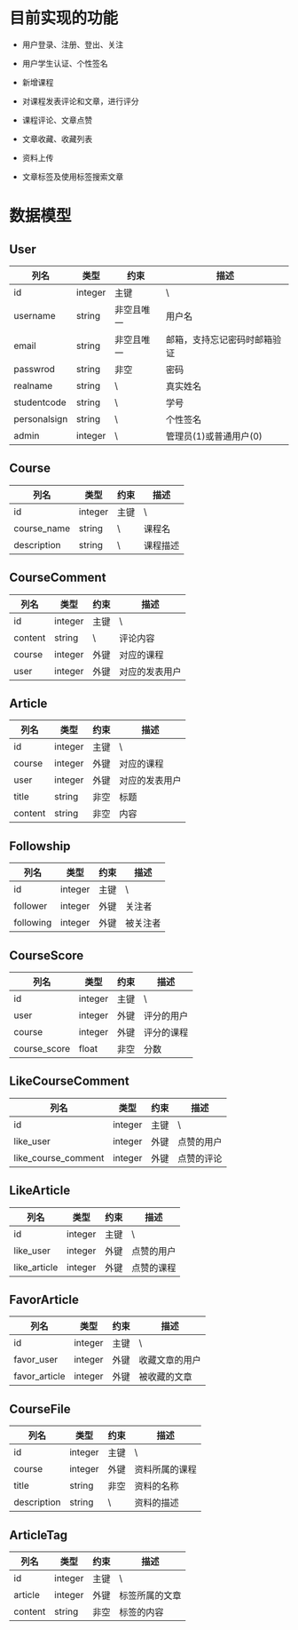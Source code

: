 # 目前实现的功能

- 用户登录、注册、登出、关注

- 用户学生认证、个性签名

- 新增课程

- 对课程发表评论和文章，进行评分

- 课程评论、文章点赞

- 文章收藏、收藏列表

- 资料上传

- 文章标签及使用标签搜索文章

# 数据模型

## User

|列名|类型| 约束    | 描述            |
|-|-|-------|---------------|
|id|integer| 主键    | \             |
|username|string| 非空且唯一 | 用户名           |
|email|string| 非空且唯一 | 邮箱，支持忘记密码时邮箱验证 |
|passwrod|string| 非空    | 密码            |
|realname|string|\ | 真实姓名|
|studentcode|string|\ |学号|
|personalsign|string|\ |个性签名|
|admin|integer|\ |管理员(1)或普通用户(0)|

## Course

|列名|类型| 约束 | 描述 |
|-|-|----|---|
|id|integer| 主键 | \ |
|course_name|string| \  |课程名|
|description|string| \  |课程描述 |

## CourseComment

|列名|类型| 约束 | 描述   |
|-|-|----|------|
|id|integer| 主键 | \    |
|content|string| \  | 评论内容 |
|course|integer|外键|对应的课程|
|user|integer|外键|对应的发表用户|

## Article
|列名|类型| 约束 | 描述   |
|-|-|----|------|
|id|integer| 主键 | \    |
|course|integer|外键|对应的课程|
|user|integer|外键|对应的发表用户|
|title|string|非空|标题|
|content|string|非空|内容|

## Followship
|列名|类型| 约束 | 描述   |
|-|-|----|------|
|id|integer|主键|\ |
|follower|integer|外键|关注者|
|following|integer|外键|被关注者|

## CourseScore
|列名|类型| 约束 | 描述   |
|-|-|----|------|
|id|integer|主键|\ |
|user|integer|外键|评分的用户|
|course|integer|外键|评分的课程|
|course_score|float|非空|分数|

## LikeCourseComment
|列名|类型| 约束 | 描述   |
|-|-|----|------|
|id|integer|主键|\ |
|like_user|integer|外键|点赞的用户|
|like_course_comment|integer|外键|点赞的评论|

## LikeArticle
|列名|类型| 约束 | 描述   |
|-|-|----|------|
|id|integer|主键|\ |
|like_user|integer|外键|点赞的用户|
|like_article|integer|外键|点赞的课程|

## FavorArticle
|列名|类型| 约束 | 描述   |
|-|-|----|------|
|id|integer|主键|\ |
|favor_user|integer|外键|收藏文章的用户|
|favor_article|integer|外键|被收藏的文章|

## CourseFile
|列名|类型| 约束 | 描述   |
|-|-|----|------|
|id|integer|主键|\ |
|course|integer|外键|资料所属的课程|
|title|string|非空|资料的名称|
|description|string|\ | 资料的描述|

## ArticleTag
|列名|类型| 约束 | 描述   |
|-|-|----|------|
|id|integer|主键|\ |
|article|integer|外键|标签所属的文章|
|content|string|非空|标签的内容|